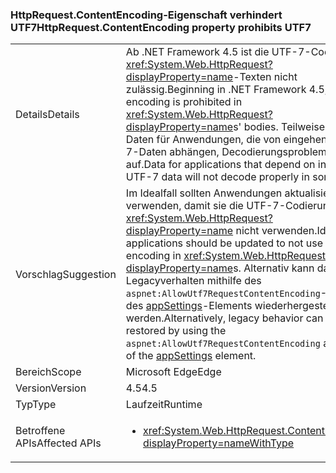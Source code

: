 ### <a name="httprequestcontentencoding-property-prohibits-utf7"></a><span data-ttu-id="63152-101">HttpRequest.ContentEncoding-Eigenschaft verhindert UTF7</span><span class="sxs-lookup"><span data-stu-id="63152-101">HttpRequest.ContentEncoding property prohibits UTF7</span></span>

|   |   |
|---|---|
|<span data-ttu-id="63152-102">Details</span><span class="sxs-lookup"><span data-stu-id="63152-102">Details</span></span>|<span data-ttu-id="63152-103">Ab .NET Framework 4.5 ist die UTF-7-Codierung in <xref:System.Web.HttpRequest?displayProperty=name>-Texten nicht zulässig.</span><span class="sxs-lookup"><span data-stu-id="63152-103">Beginning in .NET Framework 4.5, UTF-7 encoding is prohibited in <xref:System.Web.HttpRequest?displayProperty=name>s' bodies.</span></span> <span data-ttu-id="63152-104">Teilweise treten bei Daten für Anwendungen, die von eingehenden UTF-7-Daten abhängen, Decodierungsprobleme auf.</span><span class="sxs-lookup"><span data-stu-id="63152-104">Data for applications that depend on incoming UTF-7 data will not decode properly in some cases.</span></span>|
|<span data-ttu-id="63152-105">Vorschlag</span><span class="sxs-lookup"><span data-stu-id="63152-105">Suggestion</span></span>|<span data-ttu-id="63152-106">Im Idealfall sollten Anwendungen aktualisiert verwenden, damit sie die UTF-7-Codierung in <xref:System.Web.HttpRequest?displayProperty=name> nicht verwenden.</span><span class="sxs-lookup"><span data-stu-id="63152-106">Ideally, applications should be updated to not use UTF-7 encoding in <xref:System.Web.HttpRequest?displayProperty=name>s.</span></span> <span data-ttu-id="63152-107">Alternativ kann das Legacyverhalten mithilfe des <code>aspnet:AllowUtf7RequestContentEncoding</code>-Attributs des [appSettings](https://msdn.microsoft.com/library/hh975440(v=vs.110).aspx)-Elements wiederhergestellt werden.</span><span class="sxs-lookup"><span data-stu-id="63152-107">Alternatively, legacy behavior can be restored by using the <code>aspnet:AllowUtf7RequestContentEncoding</code> attribute of the [appSettings](https://msdn.microsoft.com/library/hh975440(v=vs.110).aspx) element.</span></span>|
|<span data-ttu-id="63152-108">Bereich</span><span class="sxs-lookup"><span data-stu-id="63152-108">Scope</span></span>|<span data-ttu-id="63152-109">Microsoft Edge</span><span class="sxs-lookup"><span data-stu-id="63152-109">Edge</span></span>|
|<span data-ttu-id="63152-110">Version</span><span class="sxs-lookup"><span data-stu-id="63152-110">Version</span></span>|<span data-ttu-id="63152-111">4.5</span><span class="sxs-lookup"><span data-stu-id="63152-111">4.5</span></span>|
|<span data-ttu-id="63152-112">Typ</span><span class="sxs-lookup"><span data-stu-id="63152-112">Type</span></span>|<span data-ttu-id="63152-113">Laufzeit</span><span class="sxs-lookup"><span data-stu-id="63152-113">Runtime</span></span>|
|<span data-ttu-id="63152-114">Betroffene APIs</span><span class="sxs-lookup"><span data-stu-id="63152-114">Affected APIs</span></span>|<ul><li><xref:System.Web.HttpRequest.ContentEncoding?displayProperty=nameWithType></li></ul>|

